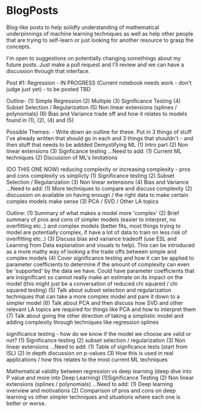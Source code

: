 # BlogPosts
Blog-like posts to help solidfy understanding of mathematical underpinnings of machine learning techniques as well as help other people that are trying to self-learn or just looking for another resource to grasp the concepts.

I'm open to suggestions on potentially changing somethings about my future posts. Just make a pull request and I'll review and we can have a discussion through that interface.

Post #1: Regression - IN PROGRESS (Current notebook needs work - don't judge just yet) - to be posted TBD

Outline-
(1) Simple Regression
(2) Multiple
(3) Significance Testing
(4) Subset Selection / Regularization
(5) Non linear extensions (splines / polynomials)
(6) Bias and Variance trade off and how it relates to models found in (1), (2), (4) and (5)


Possible Themes: - Write down an outline for these. Put in 3 things of stuff I've already written that should go in each and 3 things that shouldn't - and then stuff that needs to be addded
Demystifying ML (1) Intro part (2) Non linear extensions (3) Signficance testing ...Need to add: (1) Current ML techniques (2) Discussion of ML's limitations

(DO THIS ONE NOW) reducing complexity or increasing complexity - pros and cons complexity vs simplicty (1) Significance testing (2) Subset Selection / Regularization (3) Non linear extensions (4) Bias and Variance ...Need to add: (1) More techniques to compare and discuss complexity (2) discussion on available on having enougn / the right data to make certain complex models make sense (3) PCA / SVD / Other LA topics

Outline:
(1) Summary of what makes a model more 'complex'
(2) Brief summary of pros and cons of simpler models (easier to interpret, no overfitting etc..) and complex models (better fits, most things trying to model are potentially complex, if have a lot of data to train on less risk of overfitting etc..)
(3) Discuss bias and variance tradeoff (use ESL and Learning from Data explanation and visuals to help). This can be introduced as a more mathy way of looking a the trade offs between simple and complex models
(4) Cover significance testing and how it can be applied to parameter coefficients to determine if the amount of complexity can even be 'supported' by the data we have. Could have parameter coefficients that are insignificant so cannot really make an estimate on its impact on the model (this might just be a conversation of reduced chi squared / chi squared testing)
(5) Talk about subset selection and regularization techniques that can take a more complex model and pare it down to a simpler model
(6) Talk about PCA and then discuss how SVD and other relevant LA topics are required for things like PCA and how to interpret them
(7) Talk about going the other direction of taking a simplistic model and adding complexity through techniques like regression splines

significance testing - how do we know if the model we choose are valid or not? (1) Significance testing (2) subset selection / regularization (3) Non linear extensions ...Need to add: (1) Table of signficance tests (start from ISL) (2) In depth discussion on p-values (3) How this is used in real applications / how this relates to the most current ML techniques


Mathematical validity between regression vs  deep learning (deep dive into P value and more into Deep Learning) (1)Significance Testing (2) Non linear extensions (splines / polynomials)  ...Need to add: (1) Deep learning overview and motivations (2) Comparison of pros and cons on deep learning vs other simpler techniques and situations where each one is better or worse.


